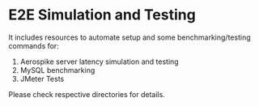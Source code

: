 # E2E Simulation and Testing

It includes resources to automate setup and some benchmarking/testing commands for:

1. Aerospike server latency simulation and testing
2. MySQL benchmarking
3. JMeter Tests

Please check respective directories for details.